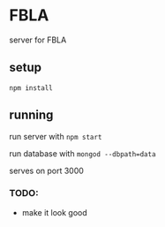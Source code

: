 # FBLA
server for FBLA

## setup
```
npm install
```

## running
run server with ```npm start```

run database with ```mongod --dbpath=data```

serves on port 3000

### TODO:

- make it look good
